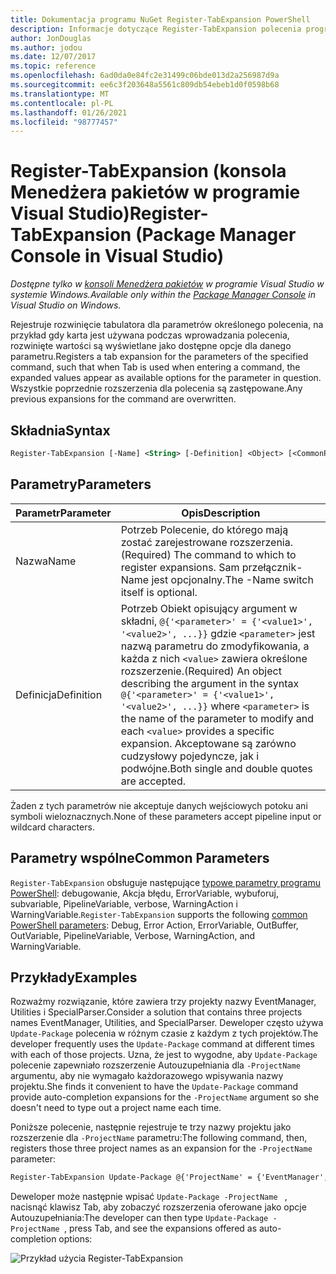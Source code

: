 ```yaml
---
title: Dokumentacja programu NuGet Register-TabExpansion PowerShell
description: Informacje dotyczące Register-TabExpansion polecenia programu PowerShell w konsoli Menedżera pakietów NuGet w programie Visual Studio.
author: JonDouglas
ms.author: jodou
ms.date: 12/07/2017
ms.topic: reference
ms.openlocfilehash: 6ad0da0e84fc2e31499c06bde013d2a256987d9a
ms.sourcegitcommit: ee6c3f203648a5561c809db54ebeb1d0f0598b68
ms.translationtype: MT
ms.contentlocale: pl-PL
ms.lasthandoff: 01/26/2021
ms.locfileid: "98777457"
---
```

# <a name="register-tabexpansion-package-manager-console-in-visual-studio"></a><span data-ttu-id="5c5b3-103">Register-TabExpansion (konsola Menedżera pakietów w programie Visual Studio)</span><span class="sxs-lookup"><span data-stu-id="5c5b3-103">Register-TabExpansion (Package Manager Console in Visual Studio)</span></span>

<span data-ttu-id="5c5b3-104">*Dostępne tylko w [konsoli Menedżera pakietów](../../consume-packages/install-use-packages-powershell.md) w programie Visual Studio w systemie Windows.*</span><span class="sxs-lookup"><span data-stu-id="5c5b3-104">*Available only within the [Package Manager Console](../../consume-packages/install-use-packages-powershell.md) in Visual Studio on Windows.*</span></span>

<span data-ttu-id="5c5b3-105">Rejestruje rozwinięcie tabulatora dla parametrów określonego polecenia, na przykład gdy karta jest używana podczas wprowadzania polecenia, rozwinięte wartości są wyświetlane jako dostępne opcje dla danego parametru.</span><span class="sxs-lookup"><span data-stu-id="5c5b3-105">Registers a tab expansion for the parameters of the specified command, such that when Tab is used when entering a command, the expanded values appear as available options for the parameter in question.</span></span> <span data-ttu-id="5c5b3-106">Wszystkie poprzednie rozszerzenia dla polecenia są zastępowane.</span><span class="sxs-lookup"><span data-stu-id="5c5b3-106">Any previous expansions for the command are overwritten.</span></span>

## <a name="syntax"></a><span data-ttu-id="5c5b3-107">Składnia</span><span class="sxs-lookup"><span data-stu-id="5c5b3-107">Syntax</span></span>

```ps
Register-TabExpansion [-Name] <String> [-Definition] <Object> [<CommonParameters>]
```

## <a name="parameters"></a><span data-ttu-id="5c5b3-108">Parametry</span><span class="sxs-lookup"><span data-stu-id="5c5b3-108">Parameters</span></span>

| <span data-ttu-id="5c5b3-109">Parametr</span><span class="sxs-lookup"><span data-stu-id="5c5b3-109">Parameter</span></span> | <span data-ttu-id="5c5b3-110">Opis</span><span class="sxs-lookup"><span data-stu-id="5c5b3-110">Description</span></span> |
| --- | --- |
| <span data-ttu-id="5c5b3-111">Nazwa</span><span class="sxs-lookup"><span data-stu-id="5c5b3-111">Name</span></span> | <span data-ttu-id="5c5b3-112">Potrzeb Polecenie, do którego mają zostać zarejestrowane rozszerzenia.</span><span class="sxs-lookup"><span data-stu-id="5c5b3-112">(Required) The command to which to register expansions.</span></span> <span data-ttu-id="5c5b3-113">Sam przełącznik-Name jest opcjonalny.</span><span class="sxs-lookup"><span data-stu-id="5c5b3-113">The -Name switch itself is optional.</span></span> |
| <span data-ttu-id="5c5b3-114">Definicja</span><span class="sxs-lookup"><span data-stu-id="5c5b3-114">Definition</span></span> | <span data-ttu-id="5c5b3-115">Potrzeb Obiekt opisujący argument w składni, `@{'<parameter>' = {'<value1>', '<value2>', ...}}` gdzie `<parameter>` jest nazwą parametru do zmodyfikowania, a każda z nich `<value>` zawiera określone rozszerzenie.</span><span class="sxs-lookup"><span data-stu-id="5c5b3-115">(Required) An object describing the argument in the syntax `@{'<parameter>' = {'<value1>', '<value2>', ...}}` where `<parameter>` is the name of the parameter to modify and each `<value>` provides a specific expansion.</span></span> <span data-ttu-id="5c5b3-116">Akceptowane są zarówno cudzysłowy pojedyncze, jak i podwójne.</span><span class="sxs-lookup"><span data-stu-id="5c5b3-116">Both single and double quotes are accepted.</span></span> |

<span data-ttu-id="5c5b3-117">Żaden z tych parametrów nie akceptuje danych wejściowych potoku ani symboli wieloznacznych.</span><span class="sxs-lookup"><span data-stu-id="5c5b3-117">None of these parameters accept pipeline input or wildcard characters.</span></span>

## <a name="common-parameters"></a><span data-ttu-id="5c5b3-118">Parametry wspólne</span><span class="sxs-lookup"><span data-stu-id="5c5b3-118">Common Parameters</span></span>

<span data-ttu-id="5c5b3-119">`Register-TabExpansion` obsługuje następujące [typowe parametry programu PowerShell](/powershell/module/microsoft.powershell.core/about/about_commonparameters): debugowanie, Akcja błędu, ErrorVariable, wybuforuj, subvariable, PipelineVariable, verbose, WarningAction i WarningVariable.</span><span class="sxs-lookup"><span data-stu-id="5c5b3-119">`Register-TabExpansion` supports the following [common PowerShell parameters](/powershell/module/microsoft.powershell.core/about/about_commonparameters): Debug, Error Action, ErrorVariable, OutBuffer, OutVariable, PipelineVariable, Verbose, WarningAction, and WarningVariable.</span></span>

## <a name="examples"></a><span data-ttu-id="5c5b3-120">Przykłady</span><span class="sxs-lookup"><span data-stu-id="5c5b3-120">Examples</span></span>

<span data-ttu-id="5c5b3-121">Rozważmy rozwiązanie, które zawiera trzy projekty nazwy EventManager, Utilities i SpecialParser.</span><span class="sxs-lookup"><span data-stu-id="5c5b3-121">Consider a solution that contains three projects names EventManager, Utilities, and SpecialParser.</span></span> <span data-ttu-id="5c5b3-122">Deweloper często używa `Update-Package` polecenia w różnym czasie z każdym z tych projektów.</span><span class="sxs-lookup"><span data-stu-id="5c5b3-122">The developer frequently uses the `Update-Package` command at different times with each of those projects.</span></span> <span data-ttu-id="5c5b3-123">Uzna, że jest to wygodne, aby `Update-Package` polecenie zapewniało rozszerzenie Autouzupełniania dla `-ProjectName` argumentu, aby nie wymagało każdorazowego wpisywania nazwy projektu.</span><span class="sxs-lookup"><span data-stu-id="5c5b3-123">She finds it convenient to have the `Update-Package` command provide auto-completion expansions for the `-ProjectName` argument so she doesn't need to type out a project name each time.</span></span> 

<span data-ttu-id="5c5b3-124">Poniższe polecenie, następnie rejestruje te trzy nazwy projektu jako rozszerzenie dla `-ProjectName` parametru:</span><span class="sxs-lookup"><span data-stu-id="5c5b3-124">The following command, then, registers those three project names as an expansion for the `-ProjectName` parameter:</span></span>

```ps
Register-TabExpansion Update-Package @{'ProjectName' = {'EventManager', 'Utilities', 'SpecialParser'}}    
```

<span data-ttu-id="5c5b3-125">Deweloper może następnie wpisać `Update-Package -ProjectName ` , nacisnąć klawisz Tab, aby zobaczyć rozszerzenia oferowane jako opcje Autouzupełniania:</span><span class="sxs-lookup"><span data-stu-id="5c5b3-125">The developer can then type `Update-Package -ProjectName `, press Tab, and see the expansions offered as auto-completion options:</span></span>

![Przykład użycia Register-TabExpansion](media/Register-TabExpansion-Example.png)